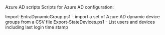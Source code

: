 Azure AD scripts
Scripts for Azure AD configuration:

Import-EntraDynamicGroup.ps1 - import a set of Azure AD dynamic device groups from a CSV file
Export-StateDevices.ps1 - List users and devices including last login time stamp
